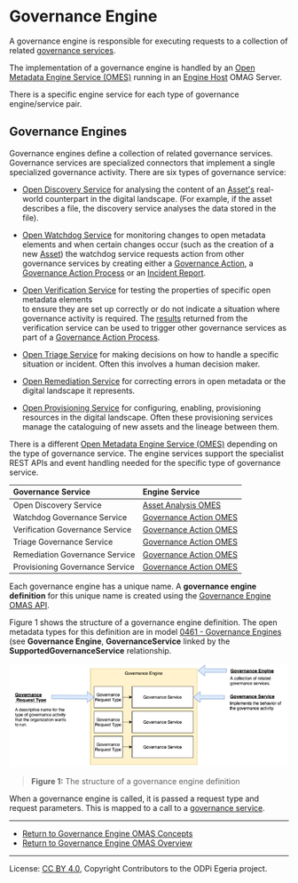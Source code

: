 <!-- SPDX-License-Identifier: CC-BY-4.0 -->
<!-- Copyright Contributors to the ODPi Egeria project. -->


# Governance Engine

A governance engine is responsible for executing requests to a collection of related
[governance services](governance-service.md).

The implementation of a governance engine is
handled by an [Open Metadata Engine Service (OMES)](../../../../engine-services)
running in an [Engine Host](../../../../admin-services/docs/concepts/engine-host.md) OMAG Server.

There is a specific engine service for each type of governance engine/service pair.

## Governance Engines

Governance engines define a collection of related governance
services.  Governance services are specialized connectors that
implement a single specialized governance activity.
There are six types of governance service:

* [Open Discovery Service](../../../../frameworks/open-discovery-framework/docs/discovery-service.md) for
  analysing the content of an [Asset's](../../../../access-services/docs/concepts/assets) real-world counterpart
  in the digital landscape. (For example, if the asset describes a file, the discovery service
  analyses the data stored in the file).
  
* [Open Watchdog Service](../../../../frameworks/governance-action-framework/docs/open-watchdog-service.md) for
  monitoring changes to open metadata elements and when certain changes occur
  (such as the creation of a new [Asset](../../../../access-services/docs/concepts/assets))
  the watchdog service requests action from
  other governance services by creating either a
  [Governance Action](../../../../frameworks/governance-action-framework/docs/governance-action.md),
  a [Governance Action Process](../../../../frameworks/governance-action-framework/docs/governance-action-process.md)
  or an [Incident Report](../../../../frameworks/governance-action-framework/docs/incident-report.md).
  
* [Open Verification Service](../../../../frameworks/governance-action-framework/docs/open-verification-service.md)
  for testing the properties of specific open metadata elements  
  to ensure they are set up correctly or
  do not indicate a situation where governance activity is required.
  The [results](../../../../frameworks/governance-action-framework/docs/guard.md) returned from the verification service
  can be used to trigger other governance services as part of a
  [Governance Action Process](../../../../frameworks/governance-action-framework/docs/governance-action-process.md).
  
* [Open Triage Service](../../../../frameworks/governance-action-framework/docs/open-triage-service.md) for making
  decisions on how to handle a specific situation or incident.  Often this involves
  a human decision maker.
  
* [Open Remediation Service](../../../../frameworks/governance-action-framework/docs/open-remediation-service.md) for
  correcting errors in open metadata or the digital landscape it represents.
   
* [Open Provisioning Service](../../../../frameworks/governance-action-framework/docs/open-provisioning-service.md) for
  configuring, enabling, provisioning resources in the digital landscape.  Often these provisioning
  services manage the cataloguing of new assets and the lineage between them.

There is a different [Open Metadata Engine Service (OMES)](../../../../engine-services)
depending on the type of governance service.  The engine services support
the specialist REST APIs and event handling needed for the specific
type of governance service.


| Governance Service | Engine Service |
| :----------------- | :------------- | 
| Open Discovery Service | [Asset Analysis OMES](../../../../engine-services/asset-analysis) |
| Watchdog Governance Service | [Governance Action OMES](../../../../engine-services/governance-action) |
| Verification Governance Service | [Governance Action OMES](../../../../engine-services/governance-action) |
| Triage Governance Service | [Governance Action OMES](../../../../engine-services/governance-action) |
| Remediation Governance Service | [Governance Action OMES](../../../../engine-services/governance-action) |
| Provisioning Governance Service | [Governance Action OMES](../../../../engine-services/governance-action) |


Each governance engine has a unique name. 
A **governance engine definition** for this unique name
is created using the
[Governance Engine OMAS API](../user).

Figure 1 shows the structure of a governance engine definition.
The open metadata types for this definition are in
model [0461 - Governance Engines](../../../../../open-metadata-publication/website/open-metadata-types/0461-Governance-Engines.md)
(see **Governance Engine**, **GovernanceService** linked by the **SupportedGovernanceService** relationship.


![Figure 1](../governance-request-type.png)
> **Figure 1:** The structure of a governance engine definition


When a governance engine is called, it is passed a request type
and request parameters.  This is mapped to a call to a [governance service](governance-service.md).


----

* [Return to Governance Engine OMAS Concepts](.)
* [Return to Governance Engine OMAS Overview](../..)



----
License: [CC BY 4.0](https://creativecommons.org/licenses/by/4.0/),
Copyright Contributors to the ODPi Egeria project.